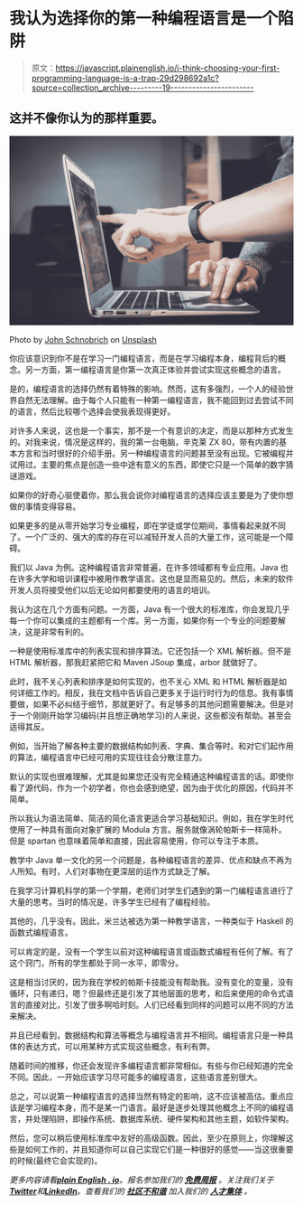 # 我认为选择你的第一种编程语言是一个陷阱

> 原文：<https://javascript.plainenglish.io/i-think-choosing-your-first-programming-language-is-a-trap-29d298692a1c?source=collection_archive---------19----------------------->

## 这并不像你认为的那样重要。

![](img/d97e8d9394603e98338214a8edb2ac77.png)

Photo by [John Schnobrich](https://unsplash.com/@johnschno?utm_source=medium&utm_medium=referral) on [Unsplash](https://unsplash.com?utm_source=medium&utm_medium=referral)

你应该意识到你不是在学习一门编程语言，而是在学习编程本身，编程背后的概念。另一方面，第一编程语言是你第一次真正体验并尝试实现这些概念的语言。

是的，编程语言的选择仍然有着特殊的影响。然而，这有多强烈，一个人的经验世界自然无法理解。由于每个人只能有一种第一编程语言，我不能回到过去尝试不同的语言，然后比较哪个选择会使我表现得更好。

对许多人来说，这也是一个事实，那不是一个有意识的决定，而是以那种方式发生的。对我来说，情况是这样的，我的第一台电脑，辛克莱 ZX 80，带有内置的基本方言和当时很好的介绍手册。另一种编程语言的问题甚至没有出现。它被编程并试用过。主要的焦点是创造一些中途有意义的东西，即使它只是一个简单的数字猜谜游戏。

如果你的好奇心驱使着你，那么我会说你对编程语言的选择应该主要是为了使你想做的事情变得容易。

如果更多的是从零开始学习专业编程，即在学徒或学位期间，事情看起来就不同了。一个广泛的、强大的库的存在可以减轻开发人员的大量工作，这可能是一个障碍。

我们以 Java 为例。这种编程语言非常普遍，在许多领域都有专业应用。Java 也在许多大学和培训课程中被用作教学语言。这也是显而易见的。然后，未来的软件开发人员将接受他们以后无论如何都要使用的语言的培训。

我认为这在几个方面有问题。一方面，Java 有一个很大的标准库，你会发现几乎每一个你可以集成的主题都有一个库。另一方面，如果你有一个专业的问题要解决，这是非常有利的。

一种是使用标准库中的列表实现和排序算法。它还包括一个 XML 解析器。但不是 HTML 解析器，那我赶紧把它和 Maven JSoup 集成，arbor 就做好了。

此时，我不关心列表和排序是如何实现的，也不关心 XML 和 HTML 解析器是如何详细工作的。相反，我在文档中告诉自己更多关于运行时行为的信息。我有事情要做，如果不必纠结于细节，那就更好了。有足够多的其他问题需要解决。但是对于一个刚刚开始学习编码(并且想正确地学习)的人来说，这些都没有帮助。甚至会适得其反。

例如，当开始了解各种主要的数据结构如列表、字典、集合等时。和对它们起作用的算法，编程语言中已经可用的实现往往会分散注意力。

默认的实现也很难理解，尤其是如果您还没有完全精通这种编程语言的话。即使你看了源代码，作为一个初学者，你也会感到绝望，因为由于优化的原因，代码并不简单。

所以我认为语法简单、简洁的简化语言更适合学习基础知识。例如，我在学生时代使用了一种具有面向对象扩展的 Modula 方言。服务就像涡轮帕斯卡一样简朴。但是 spartan 也意味着简单和直接，因此容易使用，你可以专注于本质。

教学中 Java 单一文化的另一个问题是，各种编程语言的差异、优点和缺点不再为人所知。有时，人们对事物在更深层的运作方式缺乏了解。

在我学习计算机科学的第一个学期，老师们对学生们遇到的第一门编程语言进行了大量的思考。当时的情况是，许多学生已经有了编程经验。

其他的，几乎没有。因此，米兰达被选为第一种教学语言，一种类似于 Haskell 的函数式编程语言。

可以肯定的是，没有一个学生以前对这种编程语言或函数式编程有任何了解。有了这个窍门，所有的学生都处于同一水平，即零分。

这是相当讨厌的，因为我在学校的帕斯卡技能没有帮助我。没有变化的变量，没有循环，只有递归，嗯？但最终还是引发了其他层面的思考，和后来使用的命令式语言的直接对比，引发了很多啊哈时刻。人们已经看到同样的问题可以用不同的方法来解决。

并且已经看到，数据结构和算法等概念与编程语言并不相同。编程语言只是一种具体的表达方式，可以用某种方式实现这些概念，有利有弊。

随着时间的推移，你还会发现许多编程语言都非常相似。有些与你已经知道的完全不同。因此，一开始应该学习尽可能多的编程语言，这些语言差别很大。

总之，可以说第一种编程语言的选择当然有特定的影响，这不应该被高估。重点应该是学习编程本身，而不是某一门语言。最好是逐步处理其他概念上不同的编程语言，并处理陷阱，即操作系统、数据库系统、硬件架构和其他主题，如软件架构。

然后，您可以稍后使用标准库中友好的高级函数。因此，至少在原则上，你理解这些是如何工作的，并且知道你可以自己实现它们是一种很好的感觉——当这很重要的时候(最终它会实现的)。

*更多内容请看*[***plain English . io***](https://plainenglish.io/)*。报名参加我们的* [***免费周报***](http://newsletter.plainenglish.io/) *。关注我们关于*[***Twitter***](https://twitter.com/inPlainEngHQ)*和*[***LinkedIn***](https://www.linkedin.com/company/inplainenglish/)*。查看我们的* [***社区不和谐***](https://discord.gg/GtDtUAvyhW) *加入我们的* [***人才集体***](https://inplainenglish.pallet.com/talent/welcome) *。*